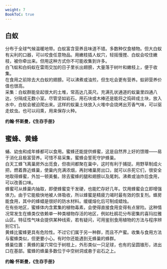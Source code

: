 ```yaml
---
weight: 7
BookToC: true
---
```


## 白蚁

分布于全球气候温暖地带。白蚁富含营养且味道不错。多数种仅食植物。但大白蚁有尖利的口器，可以咬食任意物品。用嫩枝插人蚁穴，轻摇慢搅、白蚁会咬住嫩枝，被你牵出来。但用这种方式你不可能收集到许多。  
白飞蚁和白蚂蚁在雷雨交加的日子里长出翅膀，大量落于树叶和嫩枝上，便于收集。  
在食用之前除去大白蚁的翅膀。可以沸煮或油煎，但生吃会更有营养。蚁卵营养价值也很高。  
采集：白蚁群能垒起很大的土堆，常高达几英尺。充满孔状通道的蚁巢里四通八达，分隔成无数小室。尽管坚如岩石，用石块或木棒还是能将之捣碎成土块，放入水中，白蚁会被迫爬出来。这样的蚁巢土块放入火堆中会烧烤出芳香气味，可以驱走蚊虫。也可以闷熏，用来保存火种。

**约翰·怀斯曼，《生存手册》**

## 蜜蜂、黄蜂

蛹、幼虫和成年蜂都可以食用。蜜蜂还能提供蜂蜜，这是自然界上好的馈赠——易于消化且极富营养。可惜不易采集，蜜蜂会誓死守护蜂巢。  
白天工蜂飞离巢房外出觅食，但夜间都聚在巢中，这时有利于捕捉。用野草制成火把，燃着靠近蜂巢，使巢内充满浓烟，再封堵巢房出口，就可以杀死它们，很安全地取得蜂蜜，外加一顿美餐。除去蜜蜂的腿和翅膀以及尾刺。沸煮或油炸后食用，可以改善口味。  
蜂蜜可从蜂巢内抽取，即便蜂蜜变干发硬，也能贮存好几年。饮用蜂蜜会立即增强体力。由于它能极快地被人体吸收，所以蜂蜜是精疲力竭时最有效的恢复剂。蜂房能食用，其中的蜂蜡是很好的防水材料。缓缓熔化后可制成蜡烛。  
在有些地区，蜜蜂体内含累集的植物毒素，会使得直接食用变得有点冒险。这种情况常发生在蜂类仅依赖单一种类植物存活的地区，例如杜鹃花分布密集的喜玛拉雅山区。特征性气味会提供某种线索，若有疑问，可用鉴别食用植物的方法与程序辨别它们。  
黄蜂比蜜蜂更具有危险性。不过它们属于另一种群，而且不产蜜。收集与食用方法与蜜蜂类似，但更要小心。有时你还能遇到无蜂巢的蜂群。  
蜂巢位置：黄蜂的巢穴常位于树枝上，外形类似一只足球，也有的呈圆锥形，进出口在基部。蜜蜂的蜂巢多数位于中空树洞或悬于岩石之上。

**约翰·怀斯曼，《生存手册》**